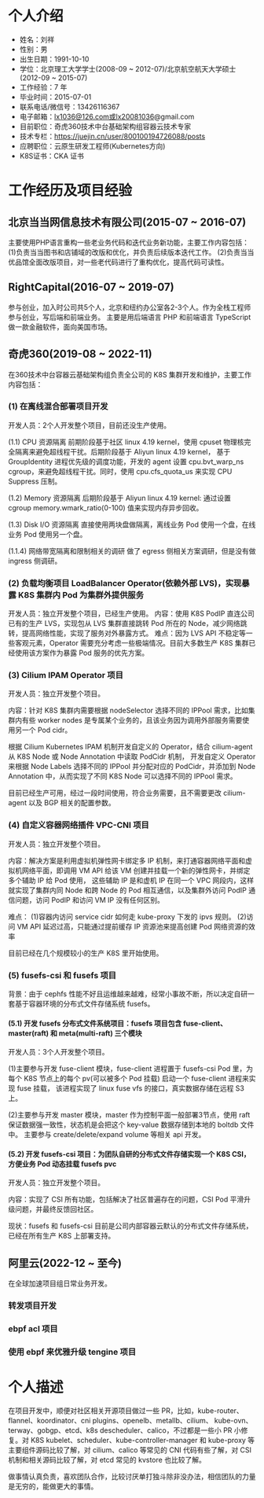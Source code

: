 # 个人介绍
* 姓名：刘祥
* 性别：男
* 出生日期：1991-10-10
* 学位：北京理工大学学士(2008-09 ~ 2012-07)/北京航空航天大学硕士(2012-09 ~ 2015-07)
* 工作经验：7 年
* 毕业时间：2015-07-01
* 联系电话/微信号：13426116367
* 电子邮箱：lx1036@126.com或lx20081036@gmail.com
* 目前职位：奇虎360技术中台基础架构组容器云技术专家
* 技术专栏：https://juejin.cn/user/800100194726088/posts
* 应聘职位：云原生研发工程师(Kubernetes方向)
* K8S证书：CKA 证书

# 工作经历及项目经验

## 北京当当网信息技术有限公司(2015-07 ~ 2016-07)
主要使用PHP语言重构一些老业务代码和迭代业务新功能，主要工作内容包括：
(1)负责当当图书和店铺域的改版和优化，并负责后续版本迭代工作。
(2)负责当当优品馆全面改版项目，对一些老代码进行了重构优化，提高代码可读性。

## RightCapital(2016-07 ~ 2019-07)
参与创业，加入时公司共5个人，北京和纽约办公室各2-3个人。作为全栈工程师参与创业，写后端和前端业务。
主要是用后端语言 PHP 和前端语言 TypeScript 做一款金融软件，面向美国市场。

## 奇虎360(2019-08 ~ 2022-11)
在360技术中台容器云基础架构组负责全公司的 K8S 集群开发和维护，主要工作内容包括：

### (1) 在离线混合部署项目开发
开发人员：2个人开发整个项目，目前还没生产使用。

(1.1) CPU 资源隔离
前期阶段基于社区 linux 4.19 kernel，使用 cpuset 物理核完全隔离来避免超线程干扰。后期阶段基于 Aliyun linux 4.19 kernel，
基于 GroupIdentity 进程优先级的调度功能，开发的 agent 设置 cpu.bvt_warp_ns cgroup，来避免超线程干扰。同时，使用 cpu.cfs_quota_us 
来实现 CPU Suppress 压制。

(1.2) Memory 资源隔离
后期阶段基于 Aliyun linux 4.19 kernel: 通过设置 cgroup memory.wmark_ratio(0-100) 值来实现内存异步回收。

(1.3) Disk I/O 资源隔离
直接使用两块盘做隔离，离线业务 Pod 使用一个盘，在线业务 Pod 使用另一个盘。

(1.1.4) 网络带宽隔离和限制相关的调研
做了 egress 侧相关方案调研，但是没有做 ingress 侧调研。

### (2) 负载均衡项目 LoadBalancer Operator(依赖外部 LVS)，实现暴露 K8S 集群内 Pod 为集群外提供服务
开发人员：独立开发整个项目，已经生产使用。
内容：使用 K8S PodIP 直连公司已有的生产 LVS，实现包从 LVS 集群直接跳转 Pod 所在的 Node，减少网络跳转，提高网络性能，实现了服务对外暴露方式。
难点：因为 LVS API 不稳定等一些客观元素，Operator 需要充分考虑一些极端情况。目前大多数生产 K8S 集群已经使用该方案作为暴露 Pod 服务的优先方案。

### (3) Cilium IPAM Operator 项目
开发人员：独立开发整个项目。

内容：针对 K8S 集群内需要根据 nodeSelector 选择不同的 IPPool 需求，比如集群内有些 worker nodes 是专属某个业务的，且该业务因为调用外部服务需要使用另一个 Pod cidr。

根据 Cilium Kubernetes IPAM 机制开发自定义的 Operator，结合 cilium-agent 从 K8S Node 或 Node Annotation 中读取 PodCidr 机制，
开发自定义 Operator 来根据 Node Labels 选择不同的 IPPool 并分配对应的 PodCidr，并添加到 Node Annotation 中，从而实现了不同 K8S Node 可以选择不同的 IPPool 需求。

目前已经生产可用，经过一段时间使用，符合业务需要，且不需要更改 cilium-agent 以及 BGP 相关的配置参数。

### (4) 自定义容器网络插件 VPC-CNI 项目
开发人员：独立开发整个项目。

内容：解决方案是利用虚拟机弹性网卡绑定多 IP 机制，来打通容器网络平面和虚拟机网络平面，即调用 VM API 给该 VM 创建并挂载一个新的弹性网卡，并绑定多个辅助 IP 给 Pod 使用，
这些辅助 IP 是和虚机 IP 在同一个 VPC 网段内，这样就实现了集群内同 Node 和跨 Node 的 Pod 相互通信，以及集群外访问 PodIP 通信问题，访问 PodIP 和访问 VM IP 没有任何区别。

难点：
(1)容器内访问 service cidr 如何走 kube-proxy 下发的 ipvs 规则。
(2)访问 VM API 延迟过高，只能通过提前缓存 IP 资源池来提高创建 Pod 网络资源的效率

目前已经在几个规模较小的生产 K8S 里开始使用。

### (5) fusefs-csi 和 fusefs 项目
背景：由于 cephfs 性能不好且运维越来越难，经常小事故不断，所以决定自研一套基于容器环境的分布式文件存储系统 fusefs。

#### (5.1) 开发 fusefs 分布式文件系统项目：fusefs 项目包含 fuse-client、master(raft) 和 meta(multi-raft) 三个模块
开发人员：3个人开发整个项目。

(1)主要参与开发 fuse-client 模块，fuse-client 进程置于 fusefs-csi Pod 里，为每个 K8S 节点上的每个 pv(可以被多个 Pod 挂载) 启动一个 fuse-client 进程来实现 fuse 挂载，
该进程实现了 linux fuse vfs 的接口，真实数据存储在远程 S3 上。

(2)主要参与开发 master 模块，master 作为控制平面一般部署3节点，使用 raft 保证数据强一致性，状态机是会把这个 key-value 数据存储到本地的 boltdb 文件中。
主要参与 create/delete/expand volume 等相关 api 开发。

#### (5.2) 开发 fusefs-csi 项目：为团队自研的分布式文件存储实现一个 K8S CSI，方便业务 Pod 动态挂载 fusefs pvc
开发人员：独立开发整个项目。

内容：实现了 CSI 所有功能，包括解决了社区普遍存在的问题，CSI Pod 平滑升级问题，并最终反馈回社区。

现状：fusefs 和 fusefs-csi 目前是公司内部容器云默认的分布式文件存储系统，已经在所有生产 K8S 上部署支持。

## 阿里云(2022-12 ~ 至今)
在全球加速项目组日常业务开发。
### 转发项目开发


### ebpf acl 项目


### 使用 ebpf 来优雅升级 tengine 项目





# 个人描述
在项目开发中，顺便对社区相关开源项目做过一些 PR，比如，kube-router、flannel、koordinator、cni plugins、openelb、metallb、cilium、
kube-ovn、terway、gobgp、etcd、k8s descheduler、calico，不过都是一些小 PR 小修复。对 K8S kubelet、scheduler、kube-controller-manager 
和 kube-proxy 等主要组件源码比较了解，对 cilium、calico 等常见的 CNI 代码有些了解，对 CSI 机制和相关源码比较了解，对 etcd 常见的 kvstore 也比较了解。

做事情认真负责，喜欢团队合作，比较讨厌单打独斗除非没办法，相信团队的力量是无穷的，能做更大的事情。
